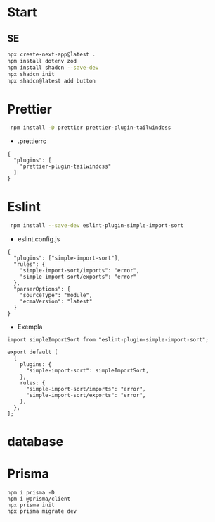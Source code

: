 # Start

## SE

```bash
npx create-next-app@latest .
npm install dotenv zod
npm install shadcn --save-dev
npx shadcn init
npx shadcn@latest add button
```

# Prettier

```bash
 npm install -D prettier prettier-plugin-tailwindcss
```
- .prettierrc
```
{
  "plugins": [
    "prettier-plugin-tailwindcss"
  ]
}
```

# Eslint

```bash
 npm install --save-dev eslint-plugin-simple-import-sort
```
- eslint.config.js 
```
{
  "plugins": ["simple-import-sort"],
  "rules": {
    "simple-import-sort/imports": "error",
    "simple-import-sort/exports": "error"
  },
  "parserOptions": {
    "sourceType": "module",
    "ecmaVersion": "latest"
  }
}
```

- Exempla
```
import simpleImportSort from "eslint-plugin-simple-import-sort";

export default [
  {
    plugins: {
      "simple-import-sort": simpleImportSort,
    },
    rules: {
      "simple-import-sort/imports": "error",
      "simple-import-sort/exports": "error",
    },
  },
];
```

# database


# Prisma

```
npm i prisma -D
npm i @prisma/client
npx prisma init
npx prisma migrate dev

```

